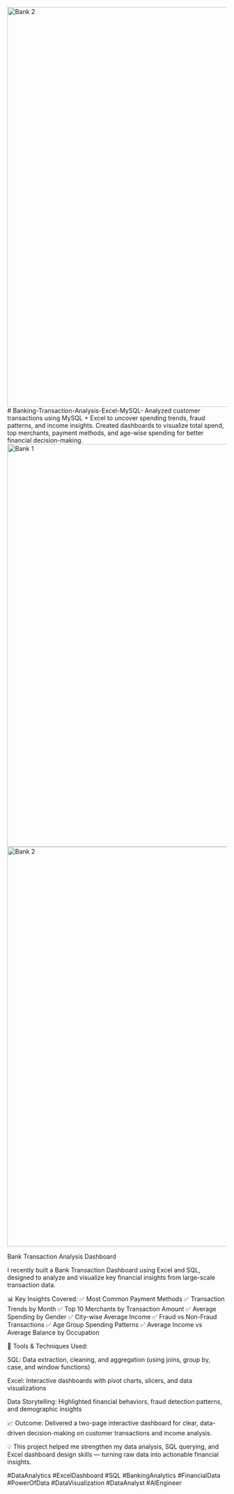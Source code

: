 <img width="1909" height="915" alt="Bank 2" src="https://github.com/user-attachments/assets/e6666ca2-5084-4f52-a61a-2fe0f8269d3d" /># Banking-Transaction-Analysis-Excel-MySQL-
Analyzed customer transactions using MySQL + Excel to uncover spending trends, fraud patterns, and income insights. Created dashboards to visualize total spend, top merchants, payment methods, and age-wise spending for better financial decision-making.
<img width="1881" height="922" alt="Bank 1" src="https://github.com/user-attachments/assets/d6cc57c9-6c54-4291-9141-67f9d8b752b0" />
<img width="1909" height="915" alt="Bank 2" src="https://github.com/user-attachments/assets/6541e17a-3f42-47b4-ae16-49398de08d6a" />


Bank Transaction Analysis Dashboard

I recently built a Bank Transaction Dashboard using Excel and SQL, designed to analyze and visualize key financial insights from large-scale transaction data.

📊 Key Insights Covered:
✅ Most Common Payment Methods
✅ Transaction Trends by Month
✅ Top 10 Merchants by Transaction Amount
✅ Average Spending by Gender
✅ City-wise Average Income
✅ Fraud vs Non-Fraud Transactions
✅ Age Group Spending Patterns
✅ Average Income vs Average Balance by Occupation

🧠 Tools & Techniques Used:

SQL: Data extraction, cleaning, and aggregation (using joins, group by, case, and window functions)

Excel: Interactive dashboards with pivot charts, slicers, and data visualizations

Data Storytelling: Highlighted financial behaviors, fraud detection patterns, and demographic insights

📈 Outcome:
Delivered a two-page interactive dashboard for clear, data-driven decision-making on customer transactions and income analysis.

💡 This project helped me strengthen my data analysis, SQL querying, and Excel dashboard design skills — turning raw data into actionable financial insights.

#DataAnalytics #ExcelDashboard #SQL #BankingAnalytics #FinancialData #PowerOfData #DataVisualization #DataAnalyst #AIEngineer
